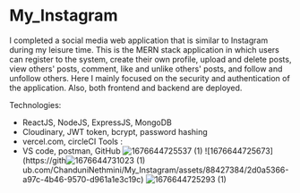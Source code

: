 # My_Instagram
I completed a social media web application that is similar to Instagram during my leisure time. This is the MERN stack application in which users can register to the system, create their own profile, upload and delete posts, view others' posts, comment, like and unlike others' posts, and follow and unfollow others. Here I mainly focused on the security and authentication of the application. Also, both frontend and backend are deployed.

Technologies:
- ReactJS, NodeJS, ExpressJS, MongoDB
- Cloudinary, JWT token, bcrypt, password hashing
- vercel.com, circleCI
Tools :
- VS code, postman, GitHub 
![1676644725537 (1)](https://github.com/ChanduniNethmini/My_Instagram/assets/88427384/55e96986-383d-49a4-8030-7e717d332b40)
![1676644725673](https://gith![1676644731023 (1)](https://github.com/ChanduniNethmini/My_Instagram/assets/88427384/0cf912e6-4447-4751-9738-76c7d5a3884b)
ub.com/ChanduniNethmini/My_Instagram/assets/88427384/2d0a5366-a97c-4b46-9570-d961a1e3c19c)
![1676644725293 (1)](https://github.com/ChanduniNethmini/My_Instagram/assets/88427384/2a75070b-91ed-4161-9228-564f8e7b7ea3)
